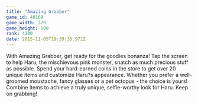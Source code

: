 ```yaml
---
title: "Amazing Grabber"
game_id: 40169
game_width: 329
game_height: 500
rank: 4200
date: 2015-11-05T19:39:35.971Z
---
```

With Amazing Grabber, get ready for the goodies bonanza! Tap the screen to help Haru, the mischievous pink monster,  snatch as much precious stuff as possible. Spend your hard-earned coins in the store to get over 20 unique items and  customize Haru?s appearance. Whether you prefer a well-groomed moustache, fancy glasses or a pet octopus - the choice is yours! Combine items to achieve a truly unique, selfie-worthy look for Haru. Keep on grabbing!